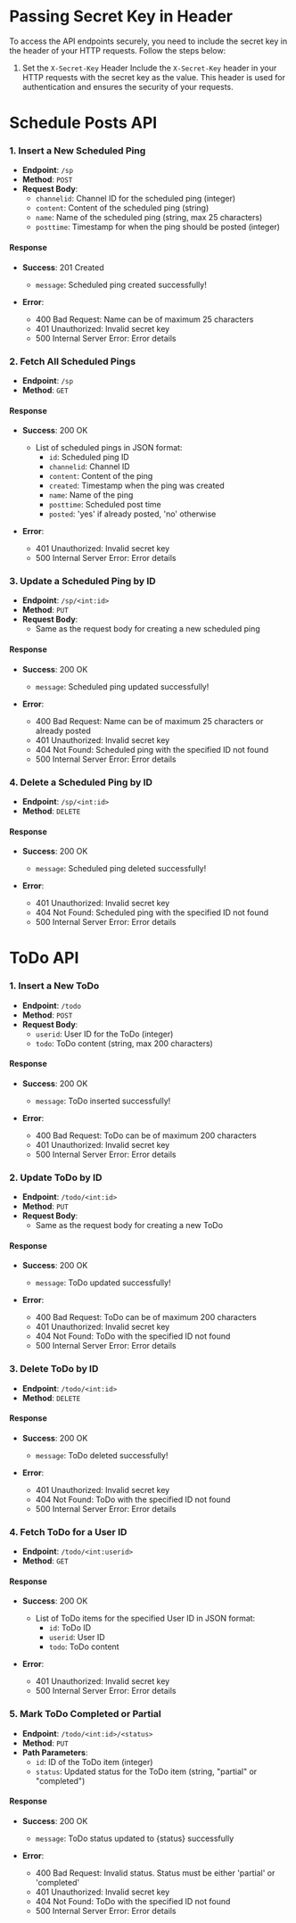 # Passing Secret Key in Header

To access the API endpoints securely, you need to include the secret key in the header of your HTTP requests. Follow the steps below:

1. Set the `X-Secret-Key` Header
   Include the `X-Secret-Key` header in your HTTP requests with the secret key as the value. This header is used for authentication and ensures the security of your requests.

# Schedule Posts API

### 1. Insert a New Scheduled Ping

- **Endpoint**: `/sp`
- **Method**: `POST`
- **Request Body**:
  - `channelid`: Channel ID for the scheduled ping (integer)
  - `content`: Content of the scheduled ping (string)
  - `name`: Name of the scheduled ping (string, max 25 characters)
  - `posttime`: Timestamp for when the ping should be posted (integer)

#### Response

- **Success**: 201 Created
  - `message`: Scheduled ping created successfully!

- **Error**:
  - 400 Bad Request: Name can be of maximum 25 characters
  - 401 Unauthorized: Invalid secret key
  - 500 Internal Server Error: Error details

### 2. Fetch All Scheduled Pings

- **Endpoint**: `/sp`
- **Method**: `GET`

#### Response

- **Success**: 200 OK
  - List of scheduled pings in JSON format:
    - `id`: Scheduled ping ID
    - `channelid`: Channel ID
    - `content`: Content of the ping
    - `created`: Timestamp when the ping was created
    - `name`: Name of the ping
    - `posttime`: Scheduled post time
    - `posted`: 'yes' if already posted, 'no' otherwise

- **Error**:
  - 401 Unauthorized: Invalid secret key
  - 500 Internal Server Error: Error details

### 3. Update a Scheduled Ping by ID

- **Endpoint**: `/sp/<int:id>`
- **Method**: `PUT`
- **Request Body**:
  - Same as the request body for creating a new scheduled ping

#### Response

- **Success**: 200 OK
  - `message`: Scheduled ping updated successfully!

- **Error**:
  - 400 Bad Request: Name can be of maximum 25 characters or already posted
  - 401 Unauthorized: Invalid secret key
  - 404 Not Found: Scheduled ping with the specified ID not found
  - 500 Internal Server Error: Error details

### 4. Delete a Scheduled Ping by ID

- **Endpoint**: `/sp/<int:id>`
- **Method**: `DELETE`

#### Response

- **Success**: 200 OK
  - `message`: Scheduled ping deleted successfully!

- **Error**:
  - 401 Unauthorized: Invalid secret key
  - 404 Not Found: Scheduled ping with the specified ID not found
  - 500 Internal Server Error: Error details


# ToDo API

### 1. Insert a New ToDo

- **Endpoint**: `/todo`
- **Method**: `POST`
- **Request Body**:
  - `userid`: User ID for the ToDo (integer)
  - `todo`: ToDo content (string, max 200 characters)

#### Response

- **Success**: 200 OK
  - `message`: ToDo inserted successfully!

- **Error**:
  - 400 Bad Request: ToDo can be of maximum 200 characters
  - 401 Unauthorized: Invalid secret key
  - 500 Internal Server Error: Error details

### 2. Update ToDo by ID

- **Endpoint**: `/todo/<int:id>`
- **Method**: `PUT`
- **Request Body**:
  - Same as the request body for creating a new ToDo

#### Response

- **Success**: 200 OK
  - `message`: ToDo updated successfully!

- **Error**:
  - 400 Bad Request: ToDo can be of maximum 200 characters
  - 401 Unauthorized: Invalid secret key
  - 404 Not Found: ToDo with the specified ID not found
  - 500 Internal Server Error: Error details

### 3. Delete ToDo by ID

- **Endpoint**: `/todo/<int:id>`
- **Method**: `DELETE`

#### Response

- **Success**: 200 OK
  - `message`: ToDo deleted successfully!

- **Error**:
  - 401 Unauthorized: Invalid secret key
  - 404 Not Found: ToDo with the specified ID not found
  - 500 Internal Server Error: Error details

### 4. Fetch ToDo for a User ID

- **Endpoint**: `/todo/<int:userid>`
- **Method**: `GET`

#### Response

- **Success**: 200 OK
  - List of ToDo items for the specified User ID in JSON format:
    - `id`: ToDo ID
    - `userid`: User ID
    - `todo`: ToDo content

- **Error**:
  - 401 Unauthorized: Invalid secret key
  - 500 Internal Server Error: Error details

### 5. Mark ToDo Completed or Partial

- **Endpoint**: `/todo/<int:id>/<status>`
- **Method**: `PUT`
- **Path Parameters**:
  - `id`: ID of the ToDo item (integer)
  - `status`: Updated status for the ToDo item (string, "partial" or "completed")

#### Response

- **Success**: 200 OK
  - `message`: ToDo status updated to {status} successfully

- **Error**:
  - 400 Bad Request: Invalid status. Status must be either 'partial' or 'completed'
  - 401 Unauthorized: Invalid secret key
  - 404 Not Found: ToDo with the specified ID not found
  - 500 Internal Server Error: Error details
